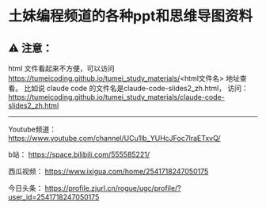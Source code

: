 # 土妹编程频道的各种ppt和思维导图资料

## ⚠️ 注意：
html 文件看起来不方便，可以访问 https://tumeicoding.github.io/tumei_study_materials/<html文件名> 地址查看。
比如说 claude code 的文件名是claude-code-slides2_zh.html， 访问：
https://tumeicoding.github.io/tumei_study_materials/claude-code-slides2_zh.html



------

Youtube频道：
https://www.youtube.com/channel/UCu1lb_YUHcJFoc7lraETxvQ/

b站：
https://space.bilibili.com/555585221/

西瓜视频：
https://www.ixigua.com/home/2541718247050175

今日头条：
https://profile.zjurl.cn/rogue/ugc/profile/?user_id=2541718247050175

